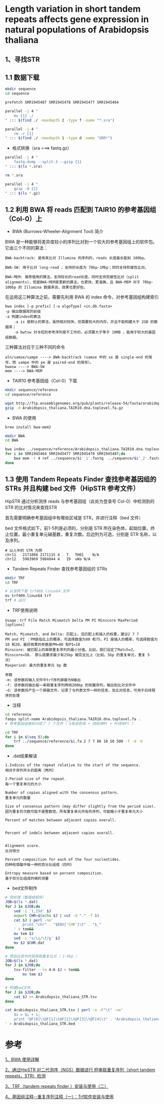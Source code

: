 # Length variation in short tandem repeats affects gene expression in natural populations of Arabidopsis thaliana


## 1、寻找STR

## 1.1 数据下载
```bash
mkdir sequence
cd sequence

prefetch SRR1945487 SRR1945478 SRR1945477 SRR1945464

parallel -j 4 "
    mv {1} ./
" ::: $(find ./ -maxdepth 2 -type f -name "*.sra")

parallel -j 4 "
    rm -r {1}
" ::: $(find ./ -maxdepth 1 -type d -name "SRR*")
```

+ 格式转换（sra ===> fastq.gz）
```bash
parallel -j 4 "
    fastq-dump --split-3 --gzip {1}
" ::: $(ls *.sra)

rm *.sra

parallel -j 4 "
    gzip -d {1}
" ::: $(ls *.gz)
```

## 1.2 利用 BWA 将 reads 匹配到 TAIR10 的参考基因组（Col-0）上
+ BWA (Burrows-Wheeler-Alignment Tool) 简介

BWA 是一种能够将差异度较小的序列比对到一个较大的参考基因组上的软件包。它由三个不同的算法：

```
BWA-backtrack: 是用来比对 Illumina 的序列的，reads 长度最长能到 100bp。

BWA-SW: 用于比对 long-read ，支持的长度为 70bp-1Mbp；同时支持剪接性比对。

BWA-MEM: 推荐使用的算法，支持较长的read长度，同时支持剪接性比对（split alignments)，但是BWA-MEM是更新的算法，也更快，更准确，且 BWA-MEM 对于 70bp-100bp 的 Illumina 数据来说，效果也更好些。
```

在运用这三种算法之前，需要先利用 BWA 的 index 命令，对参考基因组构建索引
```
bwa index [-p prefix] [-a algoType] <in.db.fasta>
-p 输出数据库的前缀
-a 构建index的算法
    -a is 是默认的算法，虽然相对较快，但需要较大的内存，并且不能构建大于 2GB 的数据库；
    -a bwtsw 对与短的参考序列是不工作的，必须要大于等于 10MB ，能用于较大的基因组数据。
```

三种算法对应于三种不同的命令
```
aln/samse/sampe ----> BWA-backtrack (samse 中的 se 是 single-end 的简写，而 sampe 中的 pe 是 paired-end 的简写）。
bwasw ----> BWA-SW
mem ----> BWA-MEM
```

+ TAIR10 参考基因组（Col-0）下载
```bash
mkdir sequence/reference
cd sequence/reference

wget http://ftp.ensemblgenomes.org/pub/plants/release-54/fasta/arabidopsis_thaliana/dna/Arabidopsis_thaliana.TAIR10.dna.toplevel.fa.gz
gzip -d Arabidopsis_thaliana.TAIR10.dna.toplevel.fa.gz
```

+ BWA 的使用
```bash
brew install bwa-mem2

mkdir BWA
cd BWA

bwa index ../sequence/reference/Arabidopsis_thaliana.TAIR10.dna.toplevel.fa -p ref
for i in SRR1945464 SRR1945477 SRR1945478 SRR1945487;do
    bwa mem -t 4 ref ../sequence/$i'_1'.fastq  ../sequence/$i'_2'.fastq > $i.sam
done
```

## 1.3 使用 Tandem Repeats Finder 查找参考基因组的 STRs 并且构建 bed 文件（HipSTR 参考文件）
HipSTR 通过分析测序 reads 与参考基因组（此处为登录号 Col-0）中检测到的 STR 的比对情况来查找STR

首先需要明确参考基因组中有哪些区域是 STR，并进行注释（bed 文件）

bed 文件格式如下，前1-5列是必须的，分别是 STR 所在染色体，起始位置，终止位置，最小重复单元碱基数，重复次数。后边列为可选，分别是 STR 名称，以及序列。
```
# 以人中的 STR 为例
chr11   2171088 2171115 4   7   TH01    N/A
chr12   5983969 5984044 4   19  vWa N/A
```

+ Tandem Repeats Finder 查找参考基因组的 STRs
```bash
mkdir TRF
cd TRF

# 从官网下载 trf409.linux64 文件
mv trf409.linux64 trf
trf # 运行
```
+ TRF使用说明
```
Usage：trf File Match Mismatch Delta PM PI Minscore MaxPeriod [options]

Match, Mismatch, and Delta: 匹配上，没匹配上和插入的权重，建议2 7 7
PM and PI ：PM是指比上的概率，可选择数值为80 和75，PI 是插入的概率，可选择数值为10 和20，最好效果的参数是PM=80 和PI=10
Minscore: 被匹配上的串联重复序列的最小分值。比如，我们设定了Match=2，Minscore=50， 那么就要求最少有25bp 被完全比上（比如，5bp 的重复单元，重复 5 次）
Maxperiod: 最大的重复单元 bp 数

参数
-m: 该参数将输入文件中trf序列屏蔽为N输出
-f: 该参数将输出每一串联重复序列两侧200bp 的侧翼序列，输出到比对文件中
-d: 该参数将产生一个屏蔽文件，记录了与列表文件一样的信息，及比对信息，可用于后续程序的处理
```

+ 注释
```bash
cd reference
faops split-name Arabidopsis_thaliana.TAIR10.dna.toplevel.fa .
# 参考基因组被拆分成了 7 个文件（ 5条染色体 + 线粒体Mt + 叶绿体Pt ）

cd TRF
for i in $(seq 5);do
    trf ../sequence/reference/$i.fa 2 7 7 80 10 50 500 -f -d -h
done
```

+ .dat结果解读
```
1.Indices of the repeat relative to the start of the sequence.
相对于序列开头的距离（两列）

2.Period size of the repeat.
每一个重复单元的大小

Number of copies aligned with the consensus pattern.
重复单元的数量

Size of consensus pattern (may differ slightly from the period size).
因为重复的次数可能不是整数倍，所有重复单元共有的序列，可能略小于重复单元大小

Percent of matches between adjacent copies overall.


Percent of indels between adjacent copies overall.


Alignment score.
比对得分

Percent composition for each of the four nucleotides.
四种核苷酸中每一种的百分比组成（四列）

Entropy measure based on percent composition.
基于百分比组成的熵的测量
```

+ bed文件制作
```bash
# 预处理（整理成矩阵）
JOB=$(ls *.dat)
for J in $JOB;do
    sed -i '1,15d' $J
    export CHR=$(echo $J | cut -d "." -f 1)
    cat $J | perl -ne'
        print "chr" . "$ENV{'CHR'}\t" . "$_"
    ' > tem&&
    mv tem $J
    sed -i 's/\s/\t/g' $J
    mv $J $CHR.dat
done

# 筛选出其中的短串联重复位点（ 1-6bp ）
JOB=$(ls *.dat)
for J in $JOB;do
    tsv-filter --le 4:6 $J > tem&&
        mv tem $J
done

# 构建bed文件
for J in $JOB;do
    cat $J >> Arabidopsis_thaliana_STR.tsv
done 

cat Arabidopsis_thaliana_STR.tsv | perl -a -F"\t" -ne'
    $i = $i + 1;
    print "@F[0]\t@F[1]\t@F[2]\t@F[3]\t@F[4]\t" . "Arabidopsis_thaliana_STR_$i\t" . "@F[14]\n";
' > Arabidopsis_thaliana_STR.bed
```


# 参考
[1、BWA 使用详解](https://www.jianshu.com/p/3b86615d647b?utm_campaign=maleskine&utm_content=note&utm_medium=seo_notes&utm_source=recommendation)

[2、通过HipSTR 对二代测序（NGS）数据进行 短串联重复序列（short tandem repeats，STR）检测](https://blog.csdn.net/qq_42962326/article/details/105058661)

[3、TRF（tandem repeats finder ）安装与使用（二）](https://www.jianshu.com/p/66d562fb47de)

[4、基因组注释--重复序列注释（一）：Trf软件安装与使用](https://www.jianshu.com/p/efe2d66f8969)

